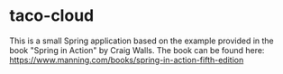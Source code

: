 # taco-cloud
This is a small Spring application based on the example provided in the book "Spring in Action" by Craig Walls. 
The book can be found here: https://www.manning.com/books/spring-in-action-fifth-edition

